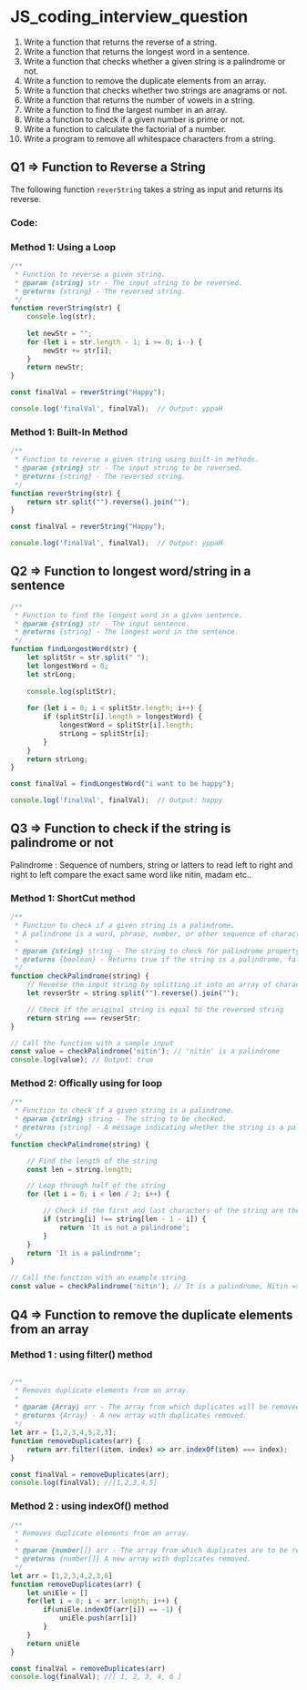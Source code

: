 # JS_coding_interview_question

1. Write a function that returns the reverse of a string.
2. Write a function that returns the longest word in a sentence.
3. Write a function that checks whether a given string is a palindrome or not.
4. Write a function to remove the duplicate elements from an array.
5. Write a function that checks whether two strings are anagrams or not.
6. Write a function that returns the number of vowels in a string.
7. Write a function to find the largest number in an array.
8. Write a function to check if a given number is prime or not.
9. Write a function to calculate the factorial of a number.
10. Write a program to remove all whitespace characters from a string.

## Q1 => Function to Reverse a String

The following function `reverString` takes a string as input and returns its reverse.

### Code:
### Method 1: Using a Loop
```javascript
/**
 * Function to reverse a given string.
 * @param {string} str - The input string to be reversed.
 * @returns {string} - The reversed string.
 */
function reverString(str) {
    console.log(str);
    
    let newStr = "";
    for (let i = str.length - 1; i >= 0; i--) {
        newStr += str[i];
    }
    return newStr;
}

const finalVal = reverString("Happy");

console.log('finalVal', finalVal);  // Output: yppaH
```
### Method 1: Built-In Method
```javascript
/**
 * Function to reverse a given string using built-in methods.
 * @param {string} str - The input string to be reversed.
 * @returns {string} - The reversed string.
 */
function reverString(str) {
    return str.split("").reverse().join("");
}

const finalVal = reverString("Happy");

console.log('finalVal', finalVal);  // Output: yppaH
```

## Q2 => Function to longest word/string in a sentence
```javascript
/**
 * Function to find the longest word in a given sentence.
 * @param {string} str - The input sentence.
 * @returns {string} - The longest word in the sentence.
 */
function findLongestWord(str) {
    let splitStr = str.split(" ");
    let longestWord = 0;
    let strLong;
    
    console.log(splitStr);
    
    for (let i = 0; i < splitStr.length; i++) {
        if (splitStr[i].length > longestWord) {
            longestWord = splitStr[i].length;
            strLong = splitStr[i];
        }
    }
    return strLong;
}

const finalVal = findLongestWord("i want to be happy");

console.log('finalVal', finalVal);  // Output: happy
```
## Q3 => Function to check if the string is palindrome or not

Palindrome : Sequence of numbers, string or latters to read left to right and right to left compare the exact same word like nitin, madam etc..

### Method 1: ShortCut method
```javascript
/**
 * Function to check if a given string is a palindrome.
 * A palindrome is a word, phrase, number, or other sequence of characters that reads the same backward as forward.
 *
 * @param {string} string - The string to check for palindrome property.
 * @returns {boolean} - Returns true if the string is a palindrome, false otherwise.
 */
function checkPalindrome(string) {
    // Reverse the input string by splitting it into an array of characters, reversing the array, and joining it back into a string
    let revserStr = string.split("").reverse().join("");

    // Check if the original string is equal to the reversed string
    return string === revserStr;
}

// Call the function with a sample input
const value = checkPalindrome('nitin'); // 'nitin' is a palindrome
console.log(value); // Output: true


```
### Method 2: Offically using for loop
```javascript
/**
 * Function to check if a given string is a palindrome.
 * @param {string} string - The string to be checked.
 * @returns {string} - A message indicating whether the string is a palindrome or not.
 */
function checkPalindrome(string) {

    // Find the length of the string
    const len = string.length;

    // Loop through half of the string
    for (let i = 0; i < len / 2; i++) {

        // Check if the first and last characters of the string are the same
        if (string[i] !== string[len - 1 - i]) {
            return 'It is not a palindrome';
        }
    }
    return 'It is a palindrome';
}

// Call the function with an example string
const value = checkPalindrome('nitin'); // It is a palindrome, Nitin => it is not palindrome, Kunjan => it is not palindrome
```
## Q4 => Function to remove the duplicate elements from an array

### Method 1 : using filter() method

```javascript

/**
 * Removes duplicate elements from an array.
 *
 * @param {Array} arr - The array from which duplicates will be removed.
 * @returns {Array} - A new array with duplicates removed.
 */
let arr = [1,2,3,4,5,2,3];
function removeDuplicates(arr) {
    return arr.filter((item, index) => arr.indexOf(item) === index);
}

const finalVal = removeDuplicates(arr);
console.log(finalVal); //[1,2,3,4,5]

```
### Method 2 : using indexOf() method

```javascript
/**
 * Removes duplicate elements from an array.
 * 
 * @param {number[]} arr - The array from which duplicates are to be removed.
 * @returns {number[]} A new array with duplicates removed.
 */
let arr = [1,2,3,4,2,3,6]
function removeDuplicates(arr) {
    let uniEle = []
    for(let i = 0; i < arr.length; i++) {
        if(uniEle.indexOf(arr[i]) == -1) {
            uniEle.push(arr[i])
        }
    }
    return uniEle
}

const finalVal = removeDuplicates(arr)
console.log(finalVal); //[ 1, 2, 3, 4, 6 ]

```
